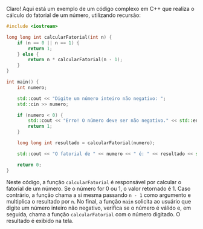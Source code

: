 Claro! Aqui está um exemplo de um código complexo em C++ que realiza o cálculo do fatorial de um número, utilizando recursão:

```cpp
#include <iostream>

long long int calcularFatorial(int n) {
    if (n == 0 || n == 1) {
        return 1;
    } else {
        return n * calcularFatorial(n - 1);
    }
}

int main() {
    int numero;

    std::cout << "Digite um número inteiro não negativo: ";
    std::cin >> numero;

    if (numero < 0) {
        std::cout << "Erro! O número deve ser não negativo." << std::endl;
        return 1;
    }

    long long int resultado = calcularFatorial(numero);

    std::cout << "O fatorial de " << numero << " é: " << resultado << std::endl;

    return 0;
}
```

Neste código, a função `calcularFatorial` é responsável por calcular o fatorial de um número. Se o número for 0 ou 1, o valor retornado é 1. Caso contrário, a função chama a si mesma passando `n - 1` como argumento e multiplica o resultado por `n`. No final, a função `main` solicita ao usuário que digite um número inteiro não negativo, verifica se o número é válido e, em seguida, chama a função `calcularFatorial` com o número digitado. O resultado é exibido na tela.